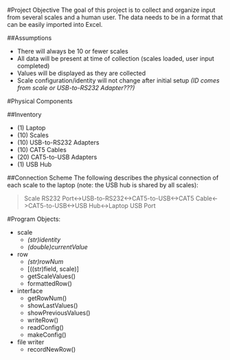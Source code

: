 #Project Objective
The goal of this project is to collect and organize input from several scales and a human user.
The data needs to be in a format that can be easily imported into Excel.

##Assumptions
- There will always be 10 or fewer scales
- All data will be present at time of collection (scales loaded, user input completed)
- Values will be displayed as they are collected
- Scale configuration/identity will not change after initial setup *(ID comes from scale or USB-to-RS232 Adapter???)*

#Physical Components

##Inventory
- (1) Laptop
- (10) Scales
- (10) USB-to-RS232 Adapters
- (10) CAT5 Cables
- (20) CAT5-to-USB Adapters
- (1) USB Hub

##Connection Scheme
The following describes the physical connection of each scale to the laptop (note: the USB hub is shared by all scales):
> Scale RS232 Port<->USB-to-RS232<->CAT5-to-USB<->CAT5 Cable<->CAT5-to-USB<->USB Hub<->Laptop USB Port

#Program Objects:
- scale
  - *(str)identity*
  - *(double)currentValue*
- row
  - *(str)rowNum*
  - [((str)field, scale)]
  - getScaleValues()
  - formattedRow()
- interface
  - getRowNum()
  - showLastValues()
  - showPreviousValues()
  - writeRow()
  - readConfig()
  - makeConfig()
- file writer
  - recordNewRow()
